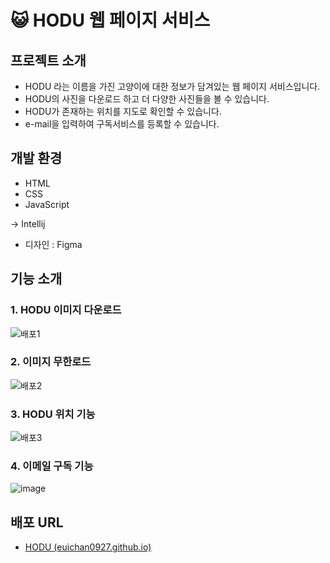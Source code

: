 # 😺 HODU 웹 페이지 서비스

## 프로젝트 소개

- HODU 라는 이름을 가진 고양이에 대한 정보가 담겨있는 웹 페이지 서비스입니다.
- HODU의 사진을 다운로드 하고 더 다양한 사진들을 볼 수 있습니다.
- HODU가 존재하는 위치를 지도로 확인할 수 있습니다.
- e-mail을 입력하여 구독서비스를 등록할 수 있습니다.

## 개발 환경

- HTML
- CSS
- JavaScript

→ Intellij

- 디자인 : Figma

## 기능 소개

### 1. HODU 이미지 다운로드

![배포1](https://github.com/euichan0927/HoduProject/assets/128672362/eb419e90-2a09-46f4-8ad9-3dd4b6802408)


### 2. 이미지 무한로드

![배포2](https://github.com/euichan0927/HoduProject/assets/128672362/b5d4d2c2-8a15-4897-8978-67762107fee1)


### 3. HODU 위치 기능

![배포3](https://github.com/euichan0927/HoduProject/assets/128672362/6077cd54-a963-45df-adfc-7ecd933954a8)


### 4. 이메일 구독 기능

![image](https://github.com/euichan0927/HoduProject/assets/128672362/c08b02e0-5da3-4761-b016-c458ab68994f)


## 배포 URL

- [HODU (euichan0927.github.io)](https://euichan0927.github.io/HoduProject/main.html)
